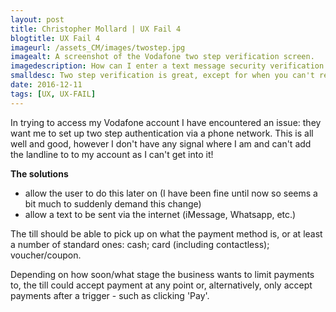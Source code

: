 ```yaml
---
layout: post
title: Christopher Mollard | UX Fail 4
blogtitle: UX Fail 4
imageurl: /assets_CM/images/twostep.jpg
imagealt: A screenshot of the Vodafone two step verification screen.
imagedescription: How can I enter a text message security verification code with no reception?
smalldesc: Two step verification is great, except for when you can't receive the text.
date: 2016-12-11
tags: [UX, UX-FAIL]
---
```

<p>
In trying to access my Vodafone account I have encountered an issue: they want me to set up two step authentication via a phone network. This is all well and good, however I don't have any signal where I am and can't add the landline to to my account as I can't get into it!
</p>
<p>
<strong>
The solutions
</strong>
</p>
<ul>
<li>
allow the user to do this later on (I have been fine until now so seems a bit much to suddenly demand this change)
</li>
<li>
allow a text to be sent via the internet (iMessage, Whatsapp, etc.)
</li>
</ul>
<p>
The till should be able to pick up on what the payment method is, or at least a number of standard ones: cash; card (including contactless); voucher/coupon.
</p>
<p>
Depending on how soon/what stage the business wants to limit payments to, the till could accept payment at any point or, alternatively, only accept payments after a trigger - such as clicking 'Pay'. 
</p>